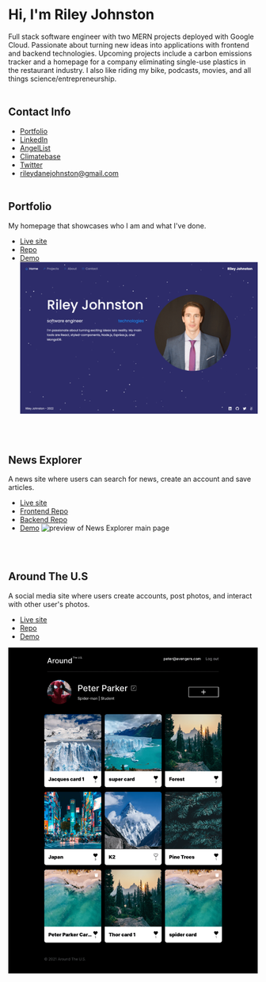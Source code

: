 # Hi, I'm Riley Johnston

Full stack software engineer with two MERN projects deployed with Google Cloud. Passionate about turning new ideas into applications with frontend and backend technologies. Upcoming projects include a carbon emissions tracker and a homepage for a company eliminating single-use plastics in the restaurant industry. I also like riding my bike, podcasts, movies, and all things science/entrepreneurship.
<br><br>

## Contact Info
* [Portfolio](https://rileydanejohnston.com/)
* [LinkedIn](https://www.linkedin.com/in/rileyjohnston/)
* [AngelList](https://angel.co/u/riley-johnston)
* [Climatebase](https://climatebase.org/profile/57414)
* [Twitter](https://twitter.com/RileyDJohnston)
* rileydanejohnston@gmail.com
<br><br>

## Portfolio
My homepage that showcases who I am and what I've done.
* [Live site](https://rileydanejohnston.com/)
* [Repo](https://github.com/rileydanejohnston/portfolio)
* [Demo](https://www.loom.com/share/4516c4096aea454c99c6410116f9f196)
![preview of portfolio main page](./images/portfolio-main.png)

<br><br>

## News Explorer
A news site where users can search for news, create an account and save articles.
* [Live site](https://my-news-explorer.students.nomoreparties.sbs/)
* [Frontend Repo](https://github.com/rileydanejohnston/news-explorer-frontend)
* [Backend Repo](https://github.com/rileydanejohnston/news-explorer-backend)
* [Demo](https://www.loom.com/share/15c90be6c7cc4f018fda792be4a1f7b0?sharedAppSource=personal_library)
![preview of News Explorer main page](./images/newsExplorer-full-cropped.png)

<br><br>
## Around The U.S
A social media site where users create accounts, post photos, and interact with other user's photos.
* [Live site](https://around-the-us.students.nomoreparties.site/)
* [Repo](https://github.com/rileydanejohnston/react-around-api-full)
* [Demo](https://www.loom.com/share/d4e0d3b5ecb145a9a897f135fe692965)

![preview of Around The U.S. main page](./images/around-main-page.png)

<!--
**rileydanejohnston/rileydanejohnston** is a ✨ _special_ ✨ repository because its `README.md` (this file) appears on your GitHub profile.

Here are some ideas to get you started:

- 🔭 I’m currently working on ...
- 🌱 I’m currently learning ...
- 👯 I’m looking to collaborate on ...
- 🤔 I’m looking for help with ...
- 💬 Ask me about ...
- 📫 How to reach me: ...
- 😄 Pronouns: ...
- ⚡ Fun fact: ...
-->
